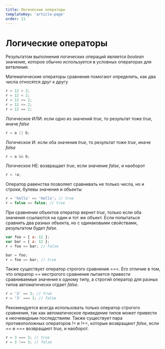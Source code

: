 ```yaml
---
title: Логические операторы
templateKey: 'article-page'
order: 11
---
```

# Логические операторы
Результатом выполнения логических операций является *boolean* значение, которое обычно используется в условных операторах для ветвления.

Математические операторы сравнения помогают определить, как два числа относятся друг к другу
```javascript
r = 12 > 2;
r = 12 < 2;
r = 12 >= 2;
r = 12 <= 2;
r = 12 == 2;
```

Логическое ИЛИ: если одно из значений *true*, то результат тоже *true*, иначе *false*
```javascript
r = a || b;
```

Логическое И: если оба значения *true*, то результат тоже *true*, иначе *false*
```javascript
r = a && b;
```

Логическое НЕ: возвращает *true*, если значение *false*, и наоборот
```javascript
r = !a;
```

Оператор равенства позволяет сравнивать не только числа, но и строки, булевы значения и объекты
```javascript
r = 'hello' == 'hello'; // true
r = false == false; // true
```

При сравнении объектов оператор вернет *true*, только если оба значения ссылаются на один и тот же объект. Если попытаться сравнить два разных объекта, но с одинаковыми свойствами, результатом будет *false*.
```javascript
var foo = { a: 12 };
var bar = { a: 12 };
r = foo == bar; // false

bar = foo;
r = foo == bar; // true
```

Также существует оператор строгого сравнения *===*. Его отличие в том, что оператор *==* нестрогого сравнения пытается привести сравниваемые значения к одному типу, а строгий оператор для разных типов автоматически отдает *false*.
```javascript
r = '3' == 3; // true
r = '3' === 3; // false
```
Рекомендуется всегда использовать только оператор строгого сравнения, так как автоматическое приведение типов может привести к неочевидным последствиям.
Также существует пара противоположных операторов *!=* и *!==*, которые возвращают *false*, если *==* и *===* возвращают *true*, и наоборот.
```javascript
r = 3 === 3; // true
r = 3 !== 3; // false
```